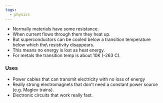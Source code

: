 ```yaml
---
tags:
  - physics
---
```


- Normally materials have some resistance.
- When current flows through them they heat up.
- But superconductors can be cooled below a transition temperature below which the\ resistivity disappears.
- This means no energy is lost as heat energy.
- For metals the transition temp is about 10K (-263 C).

### Uses
- Power cables that can transmit electricity with no loss of energy
- Really strong electromagnets that don't need a constant power source (e.g. Maglev trains).
- Electronic circuits that work really fast.

